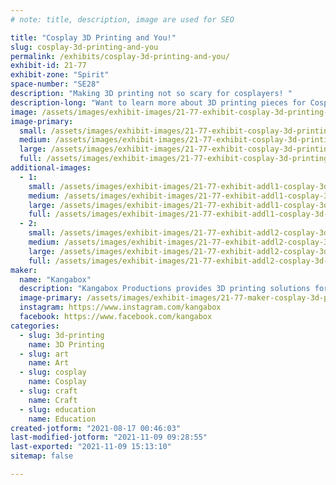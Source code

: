 ```yaml
---
# note: title, description, image are used for SEO

title: "Cosplay 3D Printing and You!"
slug: cosplay-3d-printing-and-you
permalink: /exhibits/cosplay-3d-printing-and-you/
exhibit-id: 21-77
exhibit-zone: "Spirit"
space-number: "SE28"
description: "Making 3D printing not so scary for cosplayers! "
description-long: "Want to learn more about 3D printing pieces for Cosplay? Did you purchase a 3D printed piece, but are confused about how to assemble it, or how to finish it? Hopefully this exhibit will help you in your exciting journey in learning how to optimizing 3D printed pieces for Cosplay!"
image: /assets/images/exhibit-images/21-77-exhibit-cosplay-3d-printing-and-you-221-large.jpg
image-primary: 
  small: /assets/images/exhibit-images/21-77-exhibit-cosplay-3d-printing-and-you-221-small.jpg
  medium: /assets/images/exhibit-images/21-77-exhibit-cosplay-3d-printing-and-you-221-medium.jpg
  large: /assets/images/exhibit-images/21-77-exhibit-cosplay-3d-printing-and-you-221-large.jpg
  full: /assets/images/exhibit-images/21-77-exhibit-cosplay-3d-printing-and-you-221-full.jpg
additional-images: 
  - 1:
    small: /assets/images/exhibit-images/21-77-exhibit-addl1-cosplay-3d-printing-and-you-222-small.jpg
    medium: /assets/images/exhibit-images/21-77-exhibit-addl1-cosplay-3d-printing-and-you-222-medium.jpg
    large: /assets/images/exhibit-images/21-77-exhibit-addl1-cosplay-3d-printing-and-you-222-large.jpg
    full: /assets/images/exhibit-images/21-77-exhibit-addl1-cosplay-3d-printing-and-you-222-full.jpg
  - 2:
    small: /assets/images/exhibit-images/21-77-exhibit-addl2-cosplay-3d-printing-and-you-img-20210715-204547916-small.jpg
    medium: /assets/images/exhibit-images/21-77-exhibit-addl2-cosplay-3d-printing-and-you-img-20210715-204547916-medium.jpg
    large: /assets/images/exhibit-images/21-77-exhibit-addl2-cosplay-3d-printing-and-you-img-20210715-204547916-large.jpg
    full: /assets/images/exhibit-images/21-77-exhibit-addl2-cosplay-3d-printing-and-you-img-20210715-204547916-full.jpg
maker: 
  name: "Kangabox"
  description: "Kangabox Productions provides 3D printing solutions for Cosplay, arts, and more! "
  image-primary: /assets/images/exhibit-images/21-77-maker-cosplay-3d-printing-and-you-aimimg-1-medium.jpg
  instagram: https://www.instagram.com/kangabox
  facebook: https://www.facebook.com/kangabox
categories: 
  - slug: 3d-printing
    name: 3D Printing
  - slug: art
    name: Art
  - slug: cosplay
    name: Cosplay
  - slug: craft
    name: Craft
  - slug: education
    name: Education
created-jotform: "2021-08-17 00:46:03"
last-modified-jotform: "2021-11-09 09:28:55"
last-exported: "2021-11-09 15:13:10"
sitemap: false

---
```

